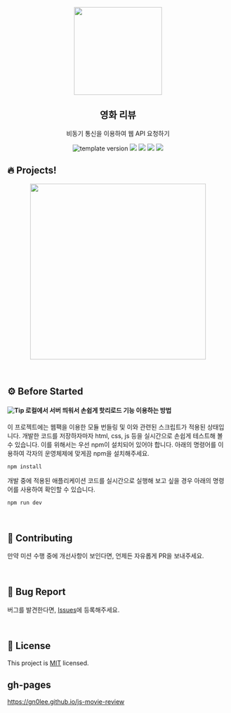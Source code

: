 <p align="middle" >
  <img width="200" src="https://i.ibb.co/JsjssdJ/popcorn.png">
</p>
<h2 align="middle">영화 리뷰</h2>
<p align="middle">비동기 통신을 이용하여 웹 API 요청하기</p>
<p align="middle">
  <img src="https://img.shields.io/badge/version-1.0.0-blue?style=flat-square" alt="template version"/>
  <img src="https://img.shields.io/badge/language-html-red.svg?style=flat-square"/>
  <img src="https://img.shields.io/badge/language-css-blue.svg?style=flat-square"/>
  <img src="https://img.shields.io/badge/language-js-yellow.svg?style=flat-square"/>
  <img src="https://img.shields.io/badge/license-MIT-brightgreen.svg?style=flat-square"/>
</p>

## 🔥 Projects!

<p align="middle">
  <img width="400" src="https://i.ibb.co/Fhfn3wD/image.png">

</p>

<br>

## ⚙️ Before Started

#### <img alt="Tip" src="https://img.shields.io/static/v1.svg?label=&message=Tip&style=flat-square&color=673ab8"> 로컬에서 서버 띄워서 손쉽게 핫리로드 기능 이용하는 방법

이 프로젝트에는 웹팩을 이용한 모듈 번들링 및 이와 관련된 스크립트가 적용된 상태입니다. 개발한 코드를 저장하자마자 html, css, js 등을 실시간으로 손쉽게 테스트해 볼 수 있습니다. 이를 위해서는 우선 npm이 설치되어 있어야 합니다. 아래의 명령어를 이용하여 각자의 운영체제에 맞게끔 npm을 설치해주세요.

```
npm install
```

개발 중에 적용된 애플리케이션 코드를 실시간으로 실행해 보고 싶을 경우 아래의 명령어를 사용하여 확인할 수 있습니다.

```
npm run dev
```

<br/>

## 👏 Contributing

만약 미션 수행 중에 개선사항이 보인다면, 언제든 자유롭게 PR을 보내주세요.

<br/>

## 🐞 Bug Report

버그를 발견한다면, [Issues](https://github.com/next-step/js-lotto/issues)에 등록해주세요.

<br/>

## 📝 License

This project is [MIT](https://github.com/next-step/js-lotto/blob/main/LICENSE) licensed.

## gh-pages

https://gn0lee.github.io/js-movie-review
